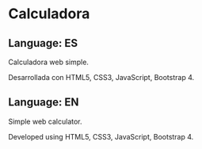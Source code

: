 # Calculadora

## Language: ES

Calculadora web simple.

Desarrollada con HTML5, CSS3, JavaScript, Bootstrap 4.

## Language: EN

Simple web calculator.

Developed using HTML5, CSS3, JavaScript, Bootstrap 4.
